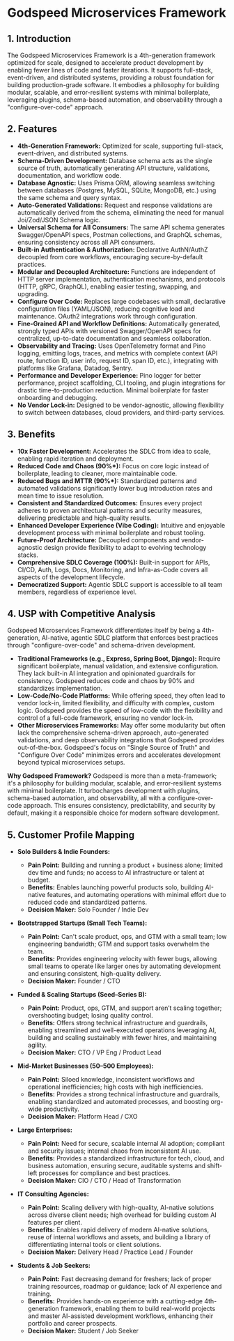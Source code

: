 # Godspeed Microservices Framework

## 1. Introduction
The Godspeed Microservices Framework is a 4th-generation framework optimized for scale, designed to accelerate product development by enabling fewer lines of code and faster iterations. It supports full-stack, event-driven, and distributed systems, providing a robust foundation for building production-grade software. It embodies a philosophy for building modular, scalable, and error-resilient systems with minimal boilerplate, leveraging plugins, schema-based automation, and observability through a "configure-over-code" approach.

## 2. Features
*   **4th-Generation Framework:** Optimized for scale, supporting full-stack, event-driven, and distributed systems.
*   **Schema-Driven Development:** Database schema acts as the single source of truth, automatically generating API structure, validations, documentation, and workflow code.
*   **Database Agnostic:** Uses Prisma ORM, allowing seamless switching between databases (Postgres, MySQL, SQLite, MongoDB, etc.) using the same schema and query syntax.
*   **Auto-Generated Validations:** Request and response validations are automatically derived from the schema, eliminating the need for manual Joi/Zod/JSON Schema logic.
*   **Universal Schema for All Consumers:** The same API schema generates Swagger/OpenAPI specs, Postman collections, and GraphQL schemas, ensuring consistency across all API consumers.
*   **Built-in Authentication & Authorization:** Declarative AuthN/AuthZ decoupled from core workflows, encouraging secure-by-default practices.
*   **Modular and Decoupled Architecture:** Functions are independent of HTTP server implementation, authentication mechanisms, and protocols (HTTP, gRPC, GraphQL), enabling easier testing, swapping, and upgrading.
*   **Configure Over Code:** Replaces large codebases with small, declarative configuration files (YAML/JSON), reducing cognitive load and maintenance. OAuth2 integrations work through configuration.
*   **Fine-Grained API and Workflow Definitions:** Automatically generated, strongly typed APIs with versioned Swagger/OpenAPI specs for centralized, up-to-date documentation and seamless collaboration.
*   **Observability and Tracing:** Uses OpenTelemetry format and Pino logging, emitting logs, traces, and metrics with complete context (API route, function ID, user info, request ID, span ID, etc.), integrating with platforms like Grafana, Datadog, Sentry.
*   **Performance and Developer Experience:** Pino logger for better performance, project scaffolding, CLI tooling, and plugin integrations for drastic time-to-production reduction. Minimal boilerplate for faster onboarding and debugging.
*   **No Vendor Lock-in:** Designed to be vendor-agnostic, allowing flexibility to switch between databases, cloud providers, and third-party services.

## 3. Benefits
*   **10x Faster Development:** Accelerates the SDLC from idea to scale, enabling rapid iteration and deployment.
*   **Reduced Code and Chaos (90%*):** Focus on core logic instead of boilerplate, leading to cleaner, more maintainable code.
*   **Reduced Bugs and MTTR (90%*):** Standardized patterns and automated validations significantly lower bug introduction rates and mean time to issue resolution.
*   **Consistent and Standardized Outcomes:** Ensures every project adheres to proven architectural patterns and security measures, delivering predictable and high-quality results.
*   **Enhanced Developer Experience (Vibe Coding):** Intuitive and enjoyable development process with minimal boilerplate and robust tooling.
*   **Future-Proof Architecture:** Decoupled components and vendor-agnostic design provide flexibility to adapt to evolving technology stacks.
*   **Comprehensive SDLC Coverage (100%):** Built-in support for APIs, CI/CD, Auth, Logs, Docs, Monitoring, and Infra-as-Code covers all aspects of the development lifecycle.
*   **Democratized Support:** Agentic SDLC support is accessible to all team members, regardless of experience level.

## 4. USP with Competitive Analysis
Godspeed Microservices Framework differentiates itself by being a 4th-generation, AI-native, agentic SDLC platform that enforces best practices through "configure-over-code" and schema-driven development.

*   **Traditional Frameworks (e.g., Express, Spring Boot, Django):** Require significant boilerplate, manual validation, and extensive configuration. They lack built-in AI integration and opinionated guardrails for consistency. Godspeed reduces code and chaos by 90% and standardizes implementation.
*   **Low-Code/No-Code Platforms:** While offering speed, they often lead to vendor lock-in, limited flexibility, and difficulty with complex, custom logic. Godspeed provides the speed of low-code with the flexibility and control of a full-code framework, ensuring no vendor lock-in.
*   **Other Microservices Frameworks:** May offer some modularity but often lack the comprehensive schema-driven approach, auto-generated validations, and deep observability integrations that Godspeed provides out-of-the-box. Godspeed's focus on "Single Source of Truth" and "Configure Over Code" minimizes errors and accelerates development beyond typical microservices setups.

**Why Godspeed Framework?**
Godspeed is more than a meta-framework; it's a philosophy for building modular, scalable, and error-resilient systems with minimal boilerplate. It turbocharges development with plugins, schema-based automation, and observability, all with a configure-over-code approach. This ensures consistency, predictability, and security by default, making it a responsible choice for modern software development.

## 5. Customer Profile Mapping

*   **Solo Builders & Indie Founders:**
    *   **Pain Point:** Building and running a product + business alone; limited dev time and funds; no access to AI infrastructure or talent at budget.
    *   **Benefits:** Enables launching powerful products solo, building AI-native features, and automating operations with minimal effort due to reduced code and standardized patterns.
    *   **Decision Maker:** Solo Founder / Indie Dev

*   **Bootstrapped Startups (Small Tech Teams):**
    *   **Pain Point:** Can't scale product, ops, and GTM with a small team; low engineering bandwidth; GTM and support tasks overwhelm the team.
    *   **Benefits:** Provides engineering velocity with fewer bugs, allowing small teams to operate like larger ones by automating development and ensuring consistent, high-quality delivery.
    *   **Decision Maker:** Founder / CTO

*   **Funded & Scaling Startups (Seed–Series B):**
    *   **Pain Point:** Product, ops, GTM, and support aren’t scaling together; overshooting budget; losing quality control.
    *   **Benefits:** Offers strong technical infrastructure and guardrails, enabling streamlined and well-executed operations leveraging AI, building and scaling sustainably with fewer hires, and maintaining agility.
    *   **Decision Maker:** CTO / VP Eng / Product Lead

*   **Mid-Market Businesses (50–500 Employees):**
    *   **Pain Point:** Siloed knowledge, inconsistent workflows and operational inefficiencies; high costs with high inefficiencies.
    *   **Benefits:** Provides a strong technical infrastructure and guardrails, enabling standardized and automated processes, and boosting org-wide productivity.
    *   **Decision Maker:** Platform Head / CXO

*   **Large Enterprises:**
    *   **Pain Point:** Need for secure, scalable internal AI adoption; compliant and security issues; internal chaos from inconsistent AI use.
    *   **Benefits:** Provides a standardized infrastructure for tech, cloud, and business automation, ensuring secure, auditable systems and shift-left processes for compliance and best practices.
    *   **Decision Maker:** CIO / CTO / Head of Transformation

*   **IT Consulting Agencies:**
    *   **Pain Point:** Scaling delivery with high-quality, AI-native solutions across diverse client needs; high overhead for building custom AI features per client.
    *   **Benefits:** Enables rapid delivery of modern AI-native solutions, reuse of internal workflows and assets, and building a library of differentiating internal tools or client solutions.
    *   **Decision Maker:** Delivery Head / Practice Lead / Founder

*   **Students & Job Seekers:**
    *   **Pain Point:** Fast decreasing demand for freshers; lack of proper training resources, roadmap or guidance; lack of AI experience and training.
    *   **Benefits:** Provides hands-on experience with a cutting-edge 4th-generation framework, enabling them to build real-world projects and master AI-assisted development workflows, enhancing their portfolio and career prospects.
    *   **Decision Maker:** Student / Job Seeker